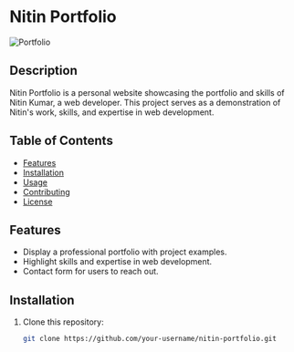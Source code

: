 # Nitin Portfolio

![Portfolio](./images/project-image.png)

## Description

Nitin Portfolio is a personal website showcasing the portfolio and skills of Nitin Kumar, a web developer. This project serves as a demonstration of Nitin's work, skills, and expertise in web development.

## Table of Contents

- [Features](#features)
- [Installation](#installation)
- [Usage](#usage)
- [Contributing](#contributing)
- [License](#license)

## Features

- Display a professional portfolio with project examples.
- Highlight skills and expertise in web development.
- Contact form for users to reach out.

## Installation

1. Clone this repository:

   ```bash
   git clone https://github.com/your-username/nitin-portfolio.git
